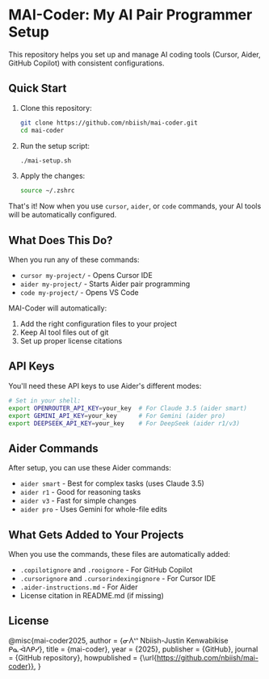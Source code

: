 # MAI-Coder: My AI Pair Programmer Setup

This repository helps you set up and manage AI coding tools (Cursor, Aider, GitHub Copilot) with consistent configurations.

## Quick Start

1. Clone this repository:
   ```bash
   git clone https://github.com/nbiish/mai-coder.git
   cd mai-coder
   ```

2. Run the setup script:
   ```bash
   ./mai-setup.sh
   ```

3. Apply the changes:
   ```bash
   source ~/.zshrc
   ```

That's it! Now when you use `cursor`, `aider`, or `code` commands, your AI tools will be automatically configured.

## What Does This Do?

When you run any of these commands:
- `cursor my-project/` - Opens Cursor IDE
- `aider my-project/` - Starts Aider pair programming
- `code my-project/` - Opens VS Code

MAI-Coder will automatically:
1. Add the right configuration files to your project
2. Keep AI tool files out of git
3. Set up proper license citations

## API Keys

You'll need these API keys to use Aider's different modes:

```bash
# Set in your shell:
export OPENROUTER_API_KEY=your_key  # For Claude 3.5 (aider smart)
export GEMINI_API_KEY=your_key      # For Gemini (aider pro)
export DEEPSEEK_API_KEY=your_key    # For DeepSeek (aider r1/v3)
```

## Aider Commands

After setup, you can use these Aider commands:
- `aider smart` - Best for complex tasks (uses Claude 3.5)
- `aider r1` - Good for reasoning tasks
- `aider v3` - Fast for simple changes
- `aider pro` - Uses Gemini for whole-file edits

## What Gets Added to Your Projects

When you use the commands, these files are automatically added:
- `.copilotignore` and `.rooignore` - For GitHub Copilot
- `.cursorignore` and `.cursorindexingignore` - For Cursor IDE
- `.aider-instructions.md` - For Aider
- License citation in README.md (if missing)

## License

@misc{mai-coder2025,
  author = {ᓂᐲᔥ Nbiish-Justin Kenwabikise ᑭᓇᐙᐱᑭᓯ},
  title = {mai-coder},
  year = {2025},
  publisher = {GitHub},
  journal = {GitHub repository},
  howpublished = {\url{https://github.com/nbiish/mai-coder}},
}
